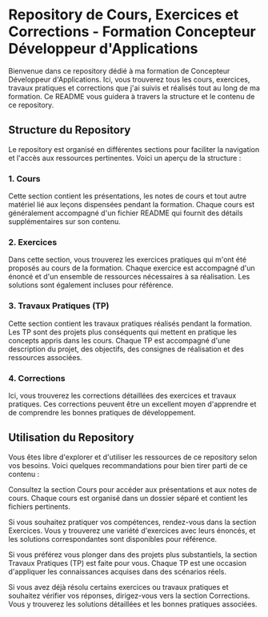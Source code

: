 # Repository de Cours, Exercices et Corrections - Formation Concepteur Développeur d'Applications
Bienvenue dans ce repository dédié à ma formation de Concepteur Développeur d'Applications. Ici, vous trouverez tous les cours, exercices, travaux pratiques et corrections que j'ai suivis et réalisés tout au long de ma formation. Ce README vous guidera à travers la structure et le contenu de ce repository.

## Structure du Repository
Le repository est organisé en différentes sections pour faciliter la navigation et l'accès aux ressources pertinentes. Voici un aperçu de la structure :

### 1. Cours
Cette section contient les présentations, les notes de cours et tout autre matériel lié aux leçons dispensées pendant la formation. Chaque cours est généralement accompagné d'un fichier README qui fournit des détails supplémentaires sur son contenu.

### 2. Exercices
Dans cette section, vous trouverez les exercices pratiques qui m'ont été proposés au cours de la formation. Chaque exercice est accompagné d'un énoncé et d'un ensemble de ressources nécessaires à sa réalisation. Les solutions sont également incluses pour référence.

### 3. Travaux Pratiques (TP)
Cette section contient les travaux pratiques réalisés pendant la formation. Les TP sont des projets plus conséquents qui mettent en pratique les concepts appris dans les cours. Chaque TP est accompagné d'une description du projet, des objectifs, des consignes de réalisation et des ressources associées.

### 4. Corrections
Ici, vous trouverez les corrections détaillées des exercices et travaux pratiques. Ces corrections peuvent être un excellent moyen d'apprendre et de comprendre les bonnes pratiques de développement.

## Utilisation du Repository
Vous êtes libre d'explorer et d'utiliser les ressources de ce repository selon vos besoins. Voici quelques recommandations pour bien tirer parti de ce contenu :

Consultez la section Cours pour accéder aux présentations et aux notes de cours. Chaque cours est organisé dans un dossier séparé et contient les fichiers pertinents.

Si vous souhaitez pratiquer vos compétences, rendez-vous dans la section Exercices. Vous y trouverez une variété d'exercices avec leurs énoncés, et les solutions correspondantes sont disponibles pour référence.

Si vous préférez vous plonger dans des projets plus substantiels, la section Travaux Pratiques (TP) est faite pour vous. Chaque TP est une occasion d'appliquer les connaissances acquises dans des scénarios réels.

Si vous avez déjà résolu certains exercices ou travaux pratiques et souhaitez vérifier vos réponses, dirigez-vous vers la section Corrections. Vous y trouverez les solutions détaillées et les bonnes pratiques associées.